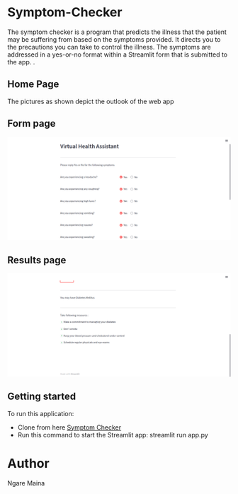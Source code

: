 # Symptom-Checker
The symptom checker is a program that predicts the illness that the patient may be suffering from based on the symptoms provided. It directs you to the precautions you can take to control the illness. The symptoms are addressed in a yes-or-no format within a Streamlit form that is submitted to the app.
.
## Home Page ##
The pictures as shown depict the outlook of the web app
## Form page ##
![Form Page](./Form.png)

## Results page ##
![Results Page](./Results.png)

## Getting started ##
To run this application:

* Clone from here [Symptom Checker](https://github.com/Ngaremaina/Symptom-Checker)
* Run this command to start the Streamlit app: streamlit run app.py

# Author #
Ngare Maina

